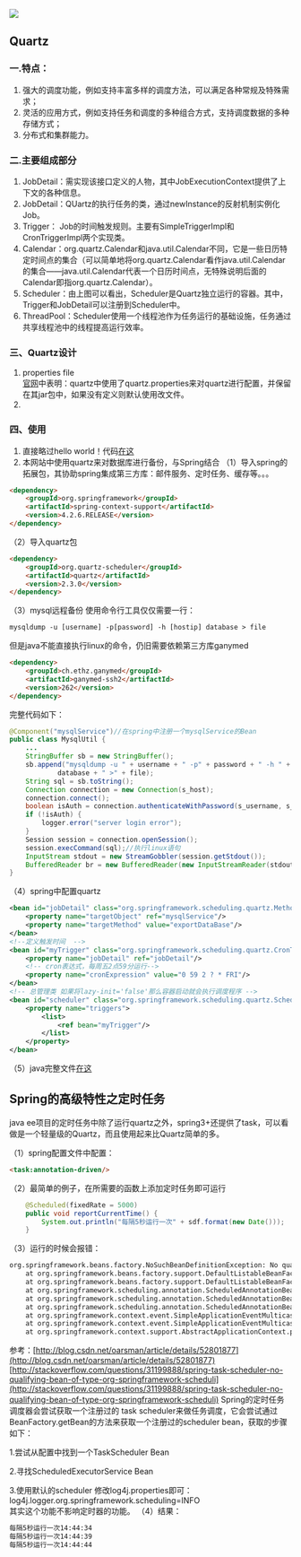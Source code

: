 ![](http://ohlrxdl4p.bkt.clouddn.com/11627468_1438829844Zbz8.png)
## Quartz
### 一.特点：
1. 强大的调度功能，例如支持丰富多样的调度方法，可以满足各种常规及特殊需求；
2. 灵活的应用方式，例如支持任务和调度的多种组合方式，支持调度数据的多种存储方式；
3. 分布式和集群能力。

### 二.主要组成部分
1. JobDetail：需实现该接口定义的人物，其中JobExecutionContext提供了上下文的各种信息。
2. JobDetail：QUartz的执行任务的类，通过newInstance的反射机制实例化Job。
3. Trigger： Job的时间触发规则。主要有SimpleTriggerImpl和CronTriggerImpl两个实现类。
4. Calendar：org.quartz.Calendar和java.util.Calendar不同，它是一些日历特定时间点的集合（可以简单地将org.quartz.Calendar看作java.util.Calendar的集合——java.util.Calendar代表一个日历时间点，无特殊说明后面的Calendar即指org.quartz.Calendar）。
5. Scheduler：由上图可以看出，Scheduler是Quartz独立运行的容器。其中，Trigger和JobDetail可以注册到Scheduler中。
6. ThreadPool：Scheduler使用一个线程池作为任务运行的基础设施，任务通过共享线程池中的线程提高运行效率。
### 三、Quartz设计
1. properties file  
[官网](http://www.quartz-scheduler.org/documentation/quartz-2.2.x/quick-start.html)中表明：quartz中使用了quartz.properties来对quartz进行配置，并保留在其jar包中，如果没有定义则默认使用改文件。
2.

### 四、使用
1. 直接略过hello world！代码[在这]()
2. 本网站中使用quartz来对数据库进行备份，与Spring结合
（1）导入spring的拓展包，其协助spring集成第三方库：邮件服务、定时任务、缓存等。。。
```html
<dependency>
    <groupId>org.springframework</groupId>
    <artifactId>spring-context-support</artifactId>
    <version>4.2.6.RELEASE</version>
</dependency>
```
（2）导入quartz包
```html
<dependency>
    <groupId>org.quartz-scheduler</groupId>
    <artifactId>quartz</artifactId>
    <version>2.3.0</version>
</dependency>
```
（3）mysql远程备份
使用命令行工具仅仅需要一行：
```html
mysqldump -u [username] -p[password] -h [hostip] database > file
```
但是java不能直接执行linux的命令，仍旧需要依赖第三方库ganymed
```html
<dependency>
    <groupId>ch.ethz.ganymed</groupId>
    <artifactId>ganymed-ssh2</artifactId>
    <version>262</version>
</dependency>
```
完整代码如下：
```java
@Component("mysqlService")//在spring中注册一个mysqlService的Bean
public class MysqlUtil {
    ...
    StringBuffer sb = new StringBuffer();
    sb.append("mysqldump -u " + username + " -p" + password + " -h " + host + " " +
            database + " >" + file);
    String sql = sb.toString();
    Connection connection = new Connection(s_host);
    connection.connect();
    boolean isAuth = connection.authenticateWithPassword(s_username, s_password);
    if (!isAuth) {
        logger.error("server login error");
    }
    Session session = connection.openSession();
    session.execCommand(sql);//执行linux语句
    InputStream stdout = new StreamGobbler(session.getStdout());
    BufferedReader br = new BufferedReader(new InputStreamReader(stdout));
}
```
（4）spring中配置quartz
```xml
<bean id="jobDetail" class="org.springframework.scheduling.quartz.MethodInvokingJobDetailFactoryBean">
    <property name="targetObject" ref="mysqlService"/>
    <property name="targetMethod" value="exportDataBase"/>
</bean>
<!--定义触发时间  -->
<bean id="myTrigger" class="org.springframework.scheduling.quartz.CronTriggerFactoryBean">
    <property name="jobDetail" ref="jobDetail"/>
    <!-- cron表达式，每周五2点59分运行-->
    <property name="cronExpression" value="0 59 2 ? * FRI"/>
</bean>
<!-- 总管理类 如果将lazy-init='false'那么容器启动就会执行调度程序 -->
<bean id="scheduler" class="org.springframework.scheduling.quartz.SchedulerFactoryBean">
    <property name="triggers">
        <list>
            <ref bean="myTrigger"/>
        </list>
    </property>
</bean>
```
（5）java完整文件[在这](https://github.com/Zephery/newblog/blob/master/src/main/java/com/myblog/util/MysqlUtil.java)

## Spring的高级特性之定时任务  
java ee项目的定时任务中除了运行quartz之外，spring3+还提供了task，可以看做是一个轻量级的Quartz，而且使用起来比Quartz简单的多。

（1）spring配置文件中配置：
```html
<task:annotation-driven/>
```
（2）最简单的例子，在所需要的函数上添加定时任务即可运行
```java
    @Scheduled(fixedRate = 5000)
    public void reportCurrentTime() {
        System.out.println("每隔5秒运行一次" + sdf.format(new Date()));
    }
```
（3）运行的时候会报错：
```html
org.springframework.beans.factory.NoSuchBeanDefinitionException: No qualifying bean of type [org.springframework.scheduling.TaskScheduler] is defined
	at org.springframework.beans.factory.support.DefaultListableBeanFactory.getBean(DefaultListableBeanFactory.java:372)
	at org.springframework.beans.factory.support.DefaultListableBeanFactory.getBean(DefaultListableBeanFactory.java:332)
	at org.springframework.scheduling.annotation.ScheduledAnnotationBeanPostProcessor.finishRegistration(ScheduledAnnotationBeanPostProcessor.java:192)
	at org.springframework.scheduling.annotation.ScheduledAnnotationBeanPostProcessor.onApplicationEvent(ScheduledAnnotationBeanPostProcessor.java:171)
	at org.springframework.scheduling.annotation.ScheduledAnnotationBeanPostProcessor.onApplicationEvent(ScheduledAnnotationBeanPostProcessor.java:86)
	at org.springframework.context.event.SimpleApplicationEventMulticaster.invokeListener(SimpleApplicationEventMulticaster.java:163)
	at org.springframework.context.event.SimpleApplicationEventMulticaster.multicastEvent(SimpleApplicationEventMulticaster.java:136)
	at org.springframework.context.support.AbstractApplicationContext.publishEvent(AbstractApplicationContext.java:380)
```
参考：[http://blog.csdn.net/oarsman/article/details/52801877](http://blog.csdn.net/oarsman/article/details/52801877)
[http://stackoverflow.com/questions/31199888/spring-task-scheduler-no-qualifying-bean-of-type-org-springframework-scheduli](http://stackoverflow.com/questions/31199888/spring-task-scheduler-no-qualifying-bean-of-type-org-springframework-scheduli)
Spring的定时任务调度器会尝试获取一个注册过的 task scheduler来做任务调度，它会尝试通过BeanFactory.getBean的方法来获取一个注册过的scheduler bean，获取的步骤如下：

1.尝试从配置中找到一个TaskScheduler Bean

2.寻找ScheduledExecutorService Bean

3.使用默认的scheduler
修改log4j.properties即可：
log4j.logger.org.springframework.scheduling=INFO  
其实这个功能不影响定时器的功能。
（4）结果：
```html
每隔5秒运行一次14:44:34
每隔5秒运行一次14:44:39
每隔5秒运行一次14:44:44
```